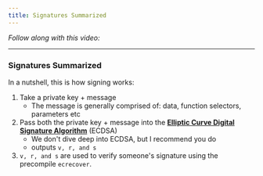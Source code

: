 ```yaml
---
title: Signatures Summarized
---
```


_Follow along with this video:_

---

### Signatures Summarized

In a nutshell, this is how signing works:

1. Take a private key + message
   - The message is generally comprised of: data, function selectors, parameters etc
2. Pass both the private key + message into the [**Elliptic Curve Digital Signature Algorithm**](https://en.wikipedia.org/wiki/Elliptic_Curve_Digital_Signature_Algorithm) (ECDSA)
   - We don't dive deep into ECDSA, but I recommend you do
   - outputs `v, r, and s`
3. `v, r, and s` are used to verify someone's signature using the precompile `ecrecover`.
